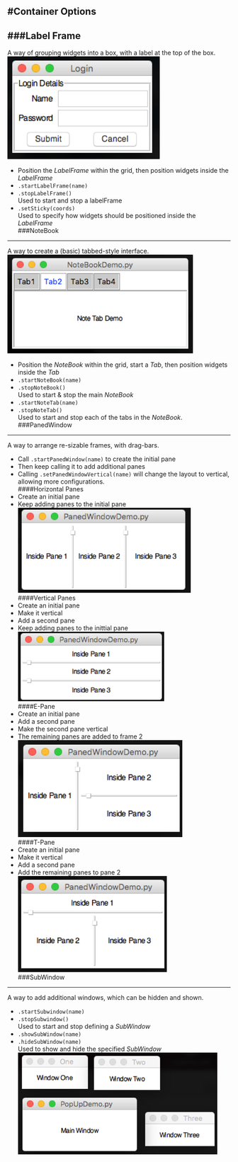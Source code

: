 #Container Options
----

###Label Frame
----
A way of grouping widgets into a box, with a label at the top of the box.  
![LabelFrame](img/layouts/labelFrame.PNG)

* Position the *LabelFrame* within the grid, then position widgets inside the *LabelFrame*
* `.startLabelFrame(name)`  
* `.stopLabelFrame()`  
    Used to start and stop a labelFrame  
* `.setSticky(coords)`  
    Used to specify how widgets should be positioned inside the *LabelFrame*  
###NoteBook
---
A way to create a (basic) tabbed-style interface.  
![NoteBook](img/layouts/noteBook.PNG)  

* Position the *NoteBook* within the grid, start a *Tab*, then position widgets inside the *Tab*  
* `.startNoteBook(name)`  
* `.stopNoteBook()`  
    Used to start & stop the main *NoteBook*  
* `.startNoteTab(name)`
* `.stopNoteTab()`  
    Used to start and stop each of the tabs in the *NoteBook*.  
###PanedWindow
---
A way to arrange re-sizable frames, with drag-bars.  

* Call `.startPanedWindow(name)` to create the initial pane  
* Then keep calling it to add additional panes  
* Calling `.setPanedWindowVertical(name)` will change the layout to vertical, allowing more configurations.  
####Horizontal Panes
* Create an initial pane  
* Keep adding panes to the initial pane  
![Horizontal Panes](img/layouts/pane1.PNG)  
####Vertical Panes
* Create an initial pane  
* Make it vertical  
* Add a second pane  
* Keep adding panes to the inittial pane  
![Vertical Panes](img/layouts/pane2.PNG)  
####E-Pane
* Create an initial pane  
* Add a second pane
* Make the second pane vertical  
* The remaining panes are added to frame 2  
![E-Panes](img/layouts/pane3.PNG)  
####T-Pane
* Create an initial pane
* Make it vertical
* Add a second pane
* Add the remaining panes to pane 2  
![T-Panes](img/layouts/pane4.PNG)  
###SubWindow
---
A way to add additional windows, which can be hidden and shown.  

* `.startSubwindow(name)`  
* `.stopSubwindow()`  
    Used to start and stop defining a *SubWindow*  
* `.showSubWindow(name)`  
* `.hideSubWindow(name)`  
    Used to show and hide the specified *SubWindow*  
![SubWindow](img/layouts/SubWin.PNG)
